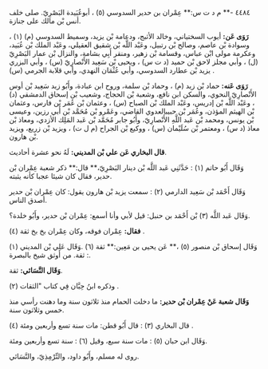 ٤٤٨٤ -** م د ت س:** عِمْران بن حدير السدوسي (٥) ، أبوعُبَيدة البَصْرِيّ. صلى خلف أنس بْن مالك على جنازة.

**رَوَى عَن:** أيوب السختياني، وخالد الأثبج، ودعامة بْن يزيد، وسميط السدوسي (م) (١) ، وسوادة بْن عاصم، وصالح بْن رتبيل، وعَبْد اللَّه بْن شقيق العقيلي، وعَبْد الملك بْن عُبَيد، وعكرمة مولى ابْن عباس، وقسامة بْن زهير، ومنقر أَبِي بشامة، والنزال بْن عمار البَصْرِيّ (ل) ، وأبي مجلز لاحق بْن حميد (د ت س) ، ويحيى بْن سَعِيد الأَنْصارِيّ (س) ، وأبي البزري يزيد بْن عطارد السدوسي، وأبي عُثْمَان النهدي، وأبي قلابة الجرمي (س) .

**رَوَى عَنه:** حماد بْن زيد (م) ، وحماد بْن سلمة، وروح ابن عبادة، وأَبُو زيد سَعِيد بْن أوس الأَنْصارِيّ النحوي، والسكن ابن نافع، وشعبة بْن الحجاج، وشعيب بْن إسحاق الدمشقي (د) ، وعَبْد اللَّه بْن إدريس، وعَبْد الملك بْن الصباح (س) ، وعثمان بْن عُمَر بْن فارس، وعثمان بْن الهيثم المؤذن، وعُمَر بْن حبيبالعدوي القاضي، وعَمْرو بْن مُحَمَّد بْن أَبي رزين، وعيسى بْن يونس، ومحمد بْن عَبد اللَّهِ الأَنْصارِيّ، وأَبُو جابر مُحَمَّد بْن عَبد المَلِك الأزدي، ومعاذ بْن معاذ (د س) ، ومعتمر بْن سُلَيْمان (س) ، ووكيع بْن الجراح (م ل ت) ، ويزيد بْن زريع، ويزيد بْن هارون.

**قال البخاري عَن علي بْن المديني:** لَهُ نحو عشرة أحاديث.

وَقَال أَبُو حاتم (١) : حَدَّثَنِي عَبد اللَّه بْن دينار البَصْرِيّ،** قال:** ذكر شعبة عِمْران بْن حدير، فقال كان شيئا عجبا كأنه يثبته.

وَقَال أَحْمَد بْن سَعِيد الدارمي (٢) : سمعت يزيد بْن هارون يقول: كان عِمْران بْن حدير أصدق الناس.

وَقَال عَبد اللَّه (٣) بْن أَحْمَد بن حنبل: قيل لأبي وأنا أسمع: عِمْران بْن حدير، وأَبُو خلدة؟.

**فقال:** عِمْران فوقه، وكان عِمْران بخ بخ ثقة (٤) .

وَقَال إسحاق بْن منصور (٥) ،** عَن يحيى بن مَعِين:** ثقة (٦) .وَقَال عَلِي بْن المديني (١) : ثقة. من أوثق شيخ بالبصرة.

**وَقَال النَّسَائي:** ثقة.

وذكره ابنُ حِبَّان فِي كتاب "الثقات (٢) .

**وَقَال شعبة عَنْ عِمْران بْن حدير:** ما دخلت الحمام منذ ثلاثون سنة وما دهنت رأسي منذ خمس وثلاثون سنة.

قال البخاري (٣) : قال أَبُو قطن: مات سنة تسع وأربعين ومئة (٤) .

وَقَال ابن حبان (٥) : مات سنة سبع، وقيل (٦) : سنة تسع وأربعين ومئة.

روى له مسلم، وأَبُو داود، والتِّرْمِذِيّ، والنَّسَائي.